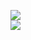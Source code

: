 [![](https://img.shields.io/badge/Made%20With-Github%20Spray-lightgrey.svg?style=for-the-badge&logo=github)](https://github.com/Annihil/github-spray#17838)  
[![](https://i.imgur.com/2DrTn0Z.gif)](https://github.com/Annihil/github-spray)